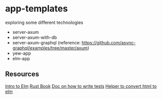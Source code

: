 # app-templates
exploring some different technologies

- server-axum
- server-axum-with-db
- server-axum-graphql (reference: https://github.com/async-graphql/examples/tree/master/axum)
- yew-app
- elm-app

## Resources

[Intro to Elm](https://guide.elm-lang.org/)
[Rust Book](https://doc.rust-lang.org/book/)
[Doc on how to write tests](https://github.com/tokio-rs/axum/discussions/555)
[Helper to convert html to elm](https://html-to-elm.com/)
